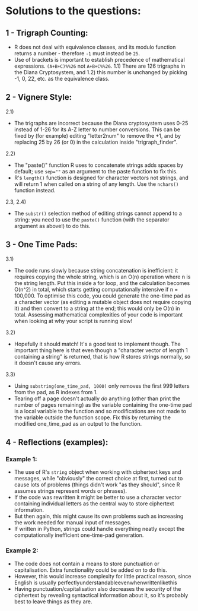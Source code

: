# Solutions to the questions:

## 1 - Trigraph Counting:

* R does not deal with equivalence classes, and its modulo function returns a number - therefore `-1` must instead be `25`.
* Use of brackets is important to establish precedence of mathematical expressions. `(A+B+C)%%26` not `A+B+C%%26`.
1.1) There are 126 trigraphs in the Diana Cryptosystem, and 1.2) this number is unchanged by picking -1, 0, 22, etc. as the equivalence class.

## 2 - Vignere Style:

2.1)
* The trigraphs are incorrect because the Diana cryptosystem uses 0-25 instead of 1-26 for its A-Z letter to number conversions. This can be fixed by (for example) editing "letter2num" to remove the +1, and by replacing 25 by 26 (or 0) in the calculation inside "trigraph_finder".

2.2)
* The "paste()" function R uses to concatenate strings adds spaces by default; use `sep=""` as an argument to the paste function to fix this.
* R's `length()` function is designed for character vectors not strings, and will return 1 when called on a string of any length. Use the `nchars()` function instead.

2.3, 2.4)
* The `substr()` selection method of editing strings cannot append to a string: you need to use the `paste()` function (with the separator argument as above!) to do this.

## 3 - One Time Pads:

3.1)
* The code runs slowly because string concatenation is inefficient: it requires copying the whole string, which is an O(n) operation where n is the string length. Put this inside a for loop, and the calculation becomes O(n^2) in total, which starts getting computationally intensive if n = 100,000. To optimise this code, you could generate the one-time pad as a character vector (as editing a mutable object does not require copying it) and then convert to a string at the end; this would only be O(n) in total. Assessing mathematical complexities of your code is important when looking at why your script is running slow!

3.2)
* Hopefully it should match! It's a good test to implement though. The important thing here is that even though a "character vector of length 1 containing a string" is returned, that is how R stores strings normally, so it doesn't cause any errors.

3.3)
* Using `substring(one_time_pad, 1000)` only removes the first 999 letters from the pad, as R indexes from 1.
* Tearing off a page doesn't actually *do* anything (other than print the number of pages remaining) as the variable containing the one-time pad is a local variable to the function and so modifications are not made to the variable outside the function scope. Fix this by returning the modified one_time_pad as an output to the function.

## 4 - Reflections (examples):
### Example 1:
* The use of R's `string` object when working with ciphertext keys and messages, while "obviously" the correct choice at first, turned out to cause lots of problems (things didn't work "as they should", since R assumes strings represent words or phrases).
* If the code was rewritten it might be better to use a character vector containing individual letters as the central way to store ciphertext information.
* But then again, this might cause its own problems such as increasing the work needed for manual input of messages.
* If written in Python, strings could handle everything neatly except the computationally inefficient one-time-pad generation.

### Example 2:
* The code does not contain a means to store punctuation or capitalisation. Extra functionality could be added on to do this.
* However, this would increase complexity for little practical reason, since English is usually perfectlyunderstandableevenwhenwrittenlikethis
* Having punctuation/capitalisation also decreases the security of the ciphertext by revealing syntactical information about it, so it's probably best to leave things as they are.
